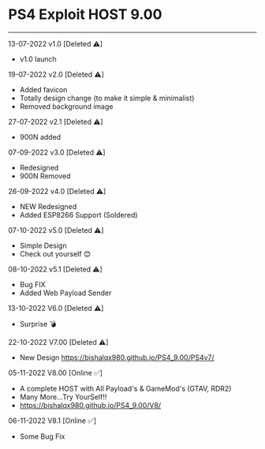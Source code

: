 # PS4 Exploit HOST 9.00
---
13-07-2022 v1.0 [Deleted ⚠]
- v1.0 launch

19-07-2022 v2.0 [Deleted ⚠]
- Added favicon
- Totally design change (to make it simple & minimalist)
- Removed background image 

27-07-2022 v2.1 [Deleted ⚠]
- 900N added

07-09-2022 v3.0 [Deleted ⚠]
- Redesigned
- 900N Removed

26-09-2022 v4.0 [Deleted ⚠]
- NEW Redesigned
- Added ESP8266 Support (Soldered)

07-10-2022 v5.0 [Deleted ⚠]
- Simple Design
- Check out yourself 😊

08-10-2022 v5.1 [Deleted ⚠]
- Bug FIX
- Added Web Payload Sender

13-10-2022 V6.0 [Deleted ⚠]
- Surprise 💣

22-10-2022 V7.00 [Deleted ⚠]
- New Design https://bishalqx980.github.io/PS4_9.00/PS4v7/

05-11-2022 V8.00 [Online ✅]
- A complete HOST with All Payload's & GameMod's (GTAV, RDR2)
- Many More...Try YourSelf!!
- https://bishalqx980.github.io/PS4_9.00/V8/

06-11-2022 V8.1 [Online ✅]
- Some Bug Fix
